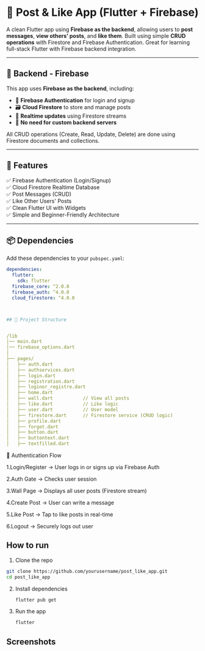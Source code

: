# 💬 Post & Like App (Flutter + Firebase)

A clean Flutter app using **Firebase as the backend**, allowing users to **post messages**, **view others’ posts**, and **like them**. Built using simple **CRUD operations** with Firestore and Firebase Authentication. Great for learning full-stack Flutter with Firebase backend integration.

---

## 🧠 Backend - Firebase

This app uses **Firebase as the backend**, including:

- 🔐 **Firebase Authentication** for login and signup
- 🗃️ **Cloud Firestore** to store and manage posts
- 💾 **Realtime updates** using Firestore streams
- 📡 **No need for custom backend servers**

All CRUD operations (Create, Read, Update, Delete) are done using Firestore documents and collections.

---

## 🚀 Features

✅ Firebase Authentication (Login/Signup)  
✅ Cloud Firestore Realtime Database  
✅ Post Messages (CRUD)  
✅ Like Other Users' Posts  
✅ Clean Flutter UI with Widgets  
✅ Simple and Beginner-Friendly Architecture  

---

## 📦 Dependencies

Add these dependencies to your `pubspec.yaml`:

```yaml
dependencies:
  flutter:
    sdk: flutter
  firebase_core: ^2.0.0
  firebase_auth: ^4.0.0
  cloud_firestore: ^4.0.0



## 📁 Project Structure


/lib
│── main.dart
│── firebase_options.dart
│
├── pages/
│   ├── auth.dart
│   ├── authservices.dart
│   ├── login.dart
│   ├── registration.dart
│   ├── loginor_registre.dart
│   ├── home.dart
│   ├── wall.dart           // View all posts
│   ├── like.dart           // Like logic
│   ├── user.dart           // User model
│   ├── firestore.dart      // Firestore service (CRUD logic)
│   ├── profile.dart
│   ├── forgot.dart
│   ├── button.dart
│   ├── buttontext.dart
│   ├── textfilled.dart

```

🔐 Authentication Flow

1.Login/Register → User logs in or signs up via Firebase Auth

2.Auth Gate → Checks user session

3.Wall Page → Displays all user posts (Firestore stream)

4.Create Post → User can write a message

5.Like Post → Tap to like posts in real-time

6.Logout → Securely logs out user


## How to run 

1. Clone the repo
  ```sh
  git clone https://github.com/yourusername/post_like_app.git
  cd post_like_app
  ```

2. Install dependencies  
   ```sh
   flutter pub get
   ```
3. Run the app  
   ```sh
   flutter 

## Screenshots 





